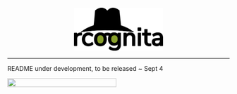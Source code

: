 <p align="center">
	<img src="./rcognita-logo.png" width=40% height=40% />
</p>

--- 
README under development, to be released ~ Sept 4

<img src="./data-standard.gif" width=70% height=70% />

